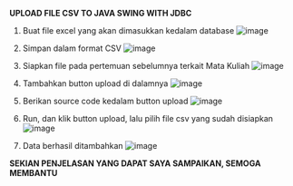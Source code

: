 **UPLOAD FILE CSV TO JAVA SWING WITH JDBC**


1.	Buat file excel yang akan dimasukkan kedalam database
 ![image](https://github.com/user-attachments/assets/b6398631-8769-48e6-8320-3f87697b4ec7)

2.	Simpan dalam format CSV
![image](https://github.com/user-attachments/assets/9514652d-fdb3-4496-9717-f247d6ce14b6)

 
3.	Siapkan file pada pertemuan sebelumnya terkait Mata Kuliah
![image](https://github.com/user-attachments/assets/8ce8d9d9-d7e8-4f2d-ac49-4ea34ede2fcf)

 
4.	Tambahkan button upload di dalamnya
![image](https://github.com/user-attachments/assets/b29fe2e9-6b69-4c57-9f74-2bbe1cbb43fc)

 
5.	Berikan source code kedalam button upload
![image](https://github.com/user-attachments/assets/a0294456-e3e9-4dbc-926a-0701805fbd12)

 
6.	Run, dan klik button upload, lalu pilih file csv yang sudah disiapkan
![image](https://github.com/user-attachments/assets/3dad7b2b-7fef-4480-9533-0600e56989b0)

 
7.	Data berhasil ditambahkan
 ![image](https://github.com/user-attachments/assets/64fa7b1c-c208-4943-bd8f-56b508af96e0)

**SEKIAN PENJELASAN YANG DAPAT SAYA SAMPAIKAN, SEMOGA MEMBANTU**
